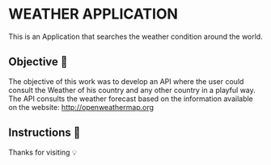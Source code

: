 <h1> WEATHER APPLICATION </h1>

This is an Application that searches the weather condition around the world.

<h2>Objective 🎯</h2>

The objective of this work was to develop an API where the user could consult the Weather of his country and any other country in a playful way.
The API consults the weather forecast based on the information available on the website: <http://openweathermap.org>


<h2>Instructions 📖</h2>



Thanks for visiting 💡
